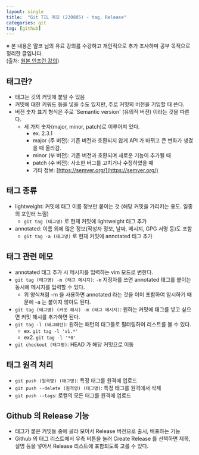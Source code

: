 ```yaml
---
layout: single
title:  "Git TIL 메모 (230805) - tag, Release"
categories: git
tag: [github]
---
```


※ 본 내용은 얄코 님의 유료 강의를 수강하고 개인적으로 추가 조사하며 공부 목적으로 정리한 글입니다.  
(출처: [원본 인프런 강의](https://www.inflearn.com/course/%EC%A0%9C%EB%8C%80%EB%A1%9C-%ED%8C%8C%EB%8A%94-%EA%B9%83#))  

## 태그란?
- 태그는 깃의 커밋에 붙일 수 있음
- 커밋에 대한 키워드 등을 넣을 수도 있지만, 주로 커밋의 버전을 기입할 때 쓴다.
- 버전 숫자 표기 형식은 주로 'Semantic version' (유의적 버전) 이라는 것을 따른다.
    - 세 가지 숫자(major, minor, patch)로 이루어져 있다.
        - ex. 2.3.1
        - major (주 버전): 기존 버전과 호환되지 않게 API 가 바뀌고 큰 변화가 생겼을 때 올라감.
        - minor (부 버전): 기존 버전과 호환되며 새로운 기능이 추가될 때
        - patch (수 버전): 사소한 버그를 고치거나 수정하였을 때
        - 기타 정보: [https://semver.org/](https://semver.org/)

## 태그 종류
- lightweight: 커밋에 태그 이름 정보만 붙이는 것 (해당 커밋을 가리키는 용도. 일종의 포인터 느낌)
    - `git tag (태그명)` 로 현재 커밋에 lightweight 태그 추가
- annotated: 이름 외에 많은 정보(작성자 정보, 날짜, 메시지, GPG 서명 등)도 포함
    - `git tag -a (태그명)` 로 현재 커밋에 annotated 태그 추가

## 태그 관련 메모
- annotated 태그 추가 시 메시지를 입력하는 vim 모드로 변한다.
- `git tag (태그명) -m (태그 메시지)`: `-m` 지정자를 쓰면 annotated 태그를 붙이는 동시에 메시지를 입력할 수 있다.
    - 위 양식처럼 -m 을 사용하면 annotated 라는 것을 이미 포함하여 암시하기 때문에 -a 는 붙이지 않아도 된다.
- `git tag (태그명) (커밋 해시) -m (태그 메시지)`: 원하는 커밋에 태그를 넣고 싶으면 커밋 해시를 추가하면 된다.
- `git tag -l (태그패턴)`: 원하는 패턴의 태그들로 필터링하여 리스트를 볼 수 있다.
    - ex. `git tag -l 'v1.*'`
    - ex2. `git tag -l '*0'`
- `git checkout (태그명)`: HEAD 가 해당 커밋으로 이동

## 태그 원격 처리
- `git push (원격명) (태그명)`: 특정 태그를 원격에 업로드
- `git push --delete (원격명) (태그명)`: 특정 태그를 원격에서 삭제
- `git push --tags`: 로컬의 모든 태그를 원격에 업로드

## Github 의 Release 기능
- 태그가 붙은 커밋들 중에 골라 모아서 Release 버전으로 출시, 배포하는 기능
- Github 의 태그 리스트에서 우측 버튼을 눌러 Create Release 를 선택하면 제목, 설명 등을 넣어서 Release 리스트에 포함되도록 고를 수 있다.
    

